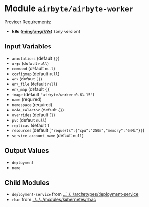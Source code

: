 
# Module `airbyte/airbyte-worker`

Provider Requirements:
* **k8s ([mingfang/k8s](https://registry.terraform.io/providers/mingfang/k8s/latest))** (any version)

## Input Variables
* `annotations` (default `{}`)
* `args` (default `null`)
* `command` (default `null`)
* `configmap` (default `null`)
* `env` (default `[]`)
* `env_file` (default `null`)
* `env_map` (default `{}`)
* `image` (default `"airbyte/worker:0.63.15"`)
* `name` (required)
* `namespace` (required)
* `node_selector` (default `{}`)
* `overrides` (default `{}`)
* `pvc` (default `null`)
* `replicas` (default `1`)
* `resources` (default `{"requests":{"cpu":"250m","memory":"64Mi"}}`)
* `service_account_name` (default `null`)

## Output Values
* `deployment`
* `name`

## Child Modules
* `deployment-service` from [../../../archetypes/deployment-service](../../../archetypes/deployment-service)
* `rbac` from [../../../modules/kubernetes/rbac](../../../modules/kubernetes/rbac)

